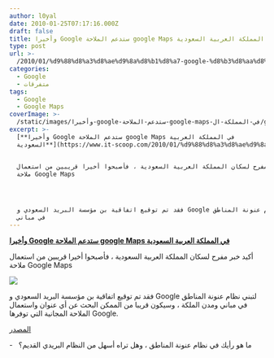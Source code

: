 ```yaml
---
author: l0yal
date: 2010-01-25T07:17:16.000Z
draft: false
title: وأخيرا Google ستدعم الملاحة google Maps في المملكة العربية السعودية
type: post
url: >-
  /2010/01/%d9%88%d8%a3%d8%ae%d9%8a%d8%b1%d8%a7-google-%d8%b3%d8%aa%d8%af%d8%b9%d9%85-%d8%a7%d9%84%d9%85%d9%84%d8%a7%d8%ad%d8%a9-google-maps-%d9%81%d9%8a-%d8%a7%d9%84%d9%85%d9%85%d9%84%d9%83%d8%a9-%d8%a7%d9%84/
categories:
  - Google
  - متفرقات
tags:
  - Google
  - Google Maps
coverImage: >-
  /static/images/وأخيرا-google-ستدعم-الملاحة-google-maps-في-المملكة-ال/google-sa.jpg
excerpt: >-
  [**وأخيرا Google ستدعم الملاحة google Maps في المملكة العربية
  السعودية**](https://www.it-scoop.com/2010/01/%d9%88%d8%a3%d8%ae%d9%8a%d8%b1%d8%a7-google-%d8%b3%d8%aa%d8%af%d8%b9%d9%85-%d8%a7%d9%84%d9%85%d9%84%d8%a7%d8%ad%d8%a9-google-maps-%d9%81%d9%8a-%d8%a7%d9%84%d9%85%d9%85%d9%84%d9%83%d8%a9-%d8%a7%d9%84/)


  أكيد خبر مفرح لسكان المملكة العربية السعودية ، فأصبحوا أخيرا قريبين من استعمال
  ملاحة Google Maps




  فقد تم توقيع اتفاقية بن مؤسسة البريد السعودي و Google لتبني نظام عنونة المناطق
  في مباني
---
```

[**وأخيرا Google ستدعم الملاحة google Maps في المملكة العربية السعودية**](https://www.it-scoop.com/2010/01/%d9%88%d8%a3%d8%ae%d9%8a%d8%b1%d8%a7-google-%d8%b3%d8%aa%d8%af%d8%b9%d9%85-%d8%a7%d9%84%d9%85%d9%84%d8%a7%d8%ad%d8%a9-google-maps-%d9%81%d9%8a-%d8%a7%d9%84%d9%85%d9%85%d9%84%d9%83%d8%a9-%d8%a7%d9%84/)

أكيد خبر مفرح لسكان المملكة العربية السعودية ، فأصبحوا أخيرا قريبين من استعمال ملاحة Google Maps

![](/static/images/وأخيرا-google-ستدعم-الملاحة-google-maps-في-المملكة-ال/google-sa.jpg)

فقد تم توقيع اتفاقية بن مؤسسة البريد السعودي و Google لتبني نظام عنونة المناطق في مباني ومدن الملكة ، وسيكون قريبا من الممكن البحث عن أي عنوان واستعمال الملاحة المجانية التي توفرها Google.

[المصدر](http://www.alarabiya.net/articles/2010/01/24/98259.html)

\-   ما هو رأيك في نظام عنونة المناطق ، وهل تراه أسهل من النظام البريدي القديم؟

